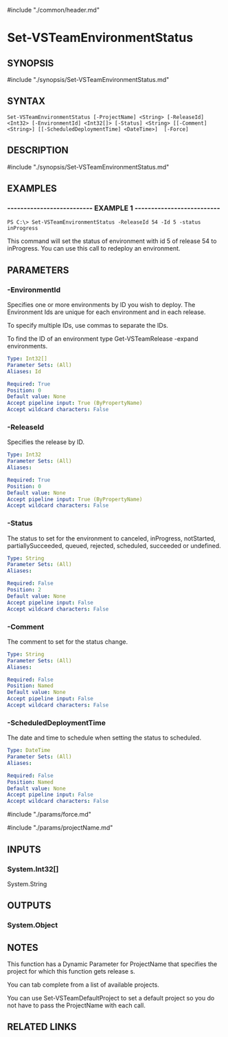 #include "./common/header.md"

# Set-VSTeamEnvironmentStatus

## SYNOPSIS
#include "./synopsis/Set-VSTeamEnvironmentStatus.md"

## SYNTAX

```
Set-VSTeamEnvironmentStatus [-ProjectName] <String> [-ReleaseId] <Int32> [-EnvironmentId] <Int32[]> [-Status] <String> [[-Comment] <String>] [[-ScheduledDeploymentTime] <DateTime>]  [-Force]
```

## DESCRIPTION
#include "./synopsis/Set-VSTeamEnvironmentStatus.md"

## EXAMPLES

### -------------------------- EXAMPLE 1 --------------------------
```
PS C:\> Set-VSTeamEnvironmentStatus -ReleaseId 54 -Id 5 -status inProgress
```

This command will set the status of environment with id 5 of release 54 to inProgress. You can use this call to redeploy an environment.

## PARAMETERS

### -EnvironmentId
Specifies one or more environments by ID you wish to deploy.
The Environment Ids are unique for each environment and in each release.

To specify multiple IDs, use commas to separate the IDs.

To find the ID of an environment type Get-VSTeamRelease -expand environments.

```yaml
Type: Int32[]
Parameter Sets: (All)
Aliases: Id

Required: True
Position: 0
Default value: None
Accept pipeline input: True (ByPropertyName)
Accept wildcard characters: False
```

### -ReleaseId
Specifies the release by ID.

```yaml
Type: Int32
Parameter Sets: (All)
Aliases:

Required: True
Position: 0
Default value: None
Accept pipeline input: True (ByPropertyName)
Accept wildcard characters: False
```

### -Status
The status to set for the environment to canceled, inProgress, notStarted, partiallySucceeded, queued, rejected, scheduled, succeeded or undefined.

```yaml
Type: String
Parameter Sets: (All)
Aliases: 

Required: False
Position: 2
Default value: None
Accept pipeline input: False
Accept wildcard characters: False
```

### -Comment
The comment to set for the status change.

```yaml
Type: String
Parameter Sets: (All)
Aliases: 

Required: False
Position: Named
Default value: None
Accept pipeline input: False
Accept wildcard characters: False
```

### -ScheduledDeploymentTime
The date and time to schedule when setting the status to scheduled.

```yaml
Type: DateTime
Parameter Sets: (All)
Aliases: 

Required: False
Position: Named
Default value: None
Accept pipeline input: False
Accept wildcard characters: False
```

#include "./params/force.md"

#include "./params/projectName.md"

## INPUTS

### System.Int32[]
System.String

## OUTPUTS

### System.Object

## NOTES
This function has a Dynamic Parameter for ProjectName that specifies the
project for which this function gets release s.

You can tab complete from a list of available projects.

You can use Set-VSTeamDefaultProject to set a default project so you do not have
to pass the ProjectName with each call.

## RELATED LINKS